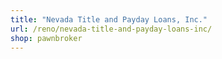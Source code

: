 ```yaml
---
title: "Nevada Title and Payday Loans, Inc."
url: /reno/nevada-title-and-payday-loans-inc/
shop: pawnbroker
---
```

